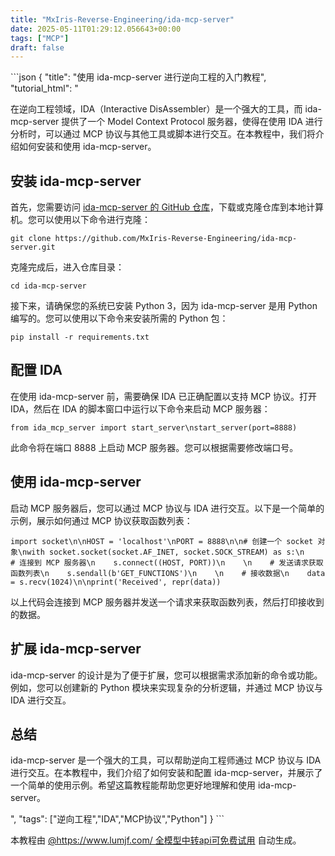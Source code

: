 ```yaml
---
title: "MxIris-Reverse-Engineering/ida-mcp-server"
date: 2025-05-11T01:29:12.056643+00:00
tags: ["MCP"]
draft: false
---
```


<p>```json
{
  "title": "使用 ida-mcp-server 进行逆向工程的入门教程",
  "tutorial_html": "<p>在逆向工程领域，IDA（Interactive DisAssembler）是一个强大的工具，而 ida-mcp-server 提供了一个 Model Context Protocol 服务器，使得在使用 IDA 进行分析时，可以通过 MCP 协议与其他工具或脚本进行交互。在本教程中，我们将介绍如何安装和使用 ida-mcp-server。</p><h2>安装 ida-mcp-server</h2><p>首先，您需要访问 <a href=\"https://github.com/MxIris-Reverse-Engineering/ida-mcp-server\">ida-mcp-server 的 GitHub 仓库</a>，下载或克隆仓库到本地计算机。您可以使用以下命令进行克隆：</p><pre><code>git clone https://github.com/MxIris-Reverse-Engineering/ida-mcp-server.git</code></pre><p>克隆完成后，进入仓库目录：</p><pre><code>cd ida-mcp-server</code></pre><p>接下来，请确保您的系统已安装 Python 3，因为 ida-mcp-server 是用 Python 编写的。您可以使用以下命令来安装所需的 Python 包：</p><pre><code>pip install -r requirements.txt</code></pre><h2>配置 IDA</h2><p>在使用 ida-mcp-server 前，需要确保 IDA 已正确配置以支持 MCP 协议。打开 IDA，然后在 IDA 的脚本窗口中运行以下命令来启动 MCP 服务器：</p><pre><code>from ida_mcp_server import start_server\nstart_server(port=8888)</code></pre><p>此命令将在端口 8888 上启动 MCP 服务器。您可以根据需要修改端口号。</p><h2>使用 ida-mcp-server</h2><p>启动 MCP 服务器后，您可以通过 MCP 协议与 IDA 进行交互。以下是一个简单的示例，展示如何通过 MCP 协议获取函数列表：</p><pre><code>import socket\n\nHOST = 'localhost'\nPORT = 8888\n\n# 创建一个 socket 对象\nwith socket.socket(socket.AF_INET, socket.SOCK_STREAM) as s:\n    # 连接到 MCP 服务器\n    s.connect((HOST, PORT))\n    \n    # 发送请求获取函数列表\n    s.sendall(b'GET_FUNCTIONS')\n    \n    # 接收数据\n    data = s.recv(1024)\n\nprint('Received', repr(data))</code></pre><p>以上代码会连接到 MCP 服务器并发送一个请求来获取函数列表，然后打印接收到的数据。</p><h2>扩展 ida-mcp-server</h2><p>ida-mcp-server 的设计是为了便于扩展，您可以根据需求添加新的命令或功能。例如，您可以创建新的 Python 模块来实现复杂的分析逻辑，并通过 MCP 协议与 IDA 进行交互。</p><h2>总结</h2><p>ida-mcp-server 是一个强大的工具，可以帮助逆向工程师通过 MCP 协议与 IDA 进行交互。在本教程中，我们介绍了如何安装和配置 ida-mcp-server，并展示了一个简单的使用示例。希望这篇教程能帮助您更好地理解和使用 ida-mcp-server。</p>",
  "tags": ["逆向工程","IDA","MCP协议","Python"]
}
```</p><p>本教程由 <a href="https://www.lumjf.com/" target="_blank">@https://www.lumjf.com/ 全模型中转api可免费试用</a> 自动生成。</p>